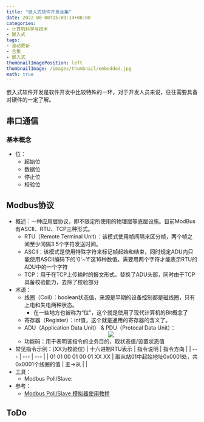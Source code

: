 ```yaml
---
title: "嵌入式软件开发合集"
date: 2022-08-08T15:09:14+08:00
categories:
- 计算机科学与技术
- 嵌入式
tags:
- 滚动更新
- 合集
- 嵌入式
thumbnailImagePosition: left
thumbnailImage: /images/thumbnail/embedded.jpg
math: true
---
```

嵌入式软件开发是软件开发中比较特殊的一环，对于开发人员来说，往往需要具备对硬件的一定了解。
<!--more-->
## 串口通信

### 基本概念
- 位：
    - 起始位
    - 数据位
    - 停止位
    - 校验位

## Modbus协议
- 概述：一种应用层协议，即不限定所使用的物理层等底层设施。目前ModBus有ASCII、RTU、TCP三种形式。
    - RTU（Remote Terminal Unit）：该模式使用帧间隔来区分帧，两个帧之间至少间隔3.5个字符发送时间。
    - ASCII：该模式是使用特殊字符来标记帧起始和结束，同时规定ADU内只能使用ASCII编码下的'0'~'f'这16种数值。需要用两个字符才能表示RTU的ADU中的一个字符
    - TCP：用于在TCP上传输时的报文形式，替换了ADU头部，同时由于TCP具备校验能力，去除了校验部分
- 术语：
    - 线圈（Coil）：boolean状态值，来源是早期的设备控制都是磁线圈，只有上电和失电两种状态。
        - 在一些地方也被称为“位”，这个就是使用了现代计算机的Bit概念了
    - 寄存器（Register）：int值，这个就是通用的寄存器的含义了。
    - ADU（Application Data Unit） & PDU（Protocal Data Unit）：
        <center> <img src="/images/embedded/adu-modbus.png" </center>
    - 功能码：用于表明该指令的业务目的，取状态值/设置状态值
- 常见指令示例：(XX为校验位)
    | 十六进制RTU表示 | 指令说明 | 指令方向 |
    | --- | --- | --- |
    | 01 01 00 01 00 01 XX XX | 取从站01中起始地址0x0001处，共0x0001个线圈的值 | 主$\to$从 |
    | 
- 工具：
    - Modbus Poll/Slave:
- 参考：
    - [Modbus Poll/Slave 模拟器使用教程](https://blog.csdn.net/qq_35029061/article/details/125865898)
## ToDo